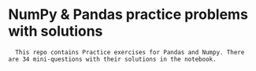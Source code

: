 # NumPy & Pandas practice problems with solutions
      This repo contains Practice exercises for Pandas and Numpy. There are 34 mini-questions with their solutions in the notebook.
